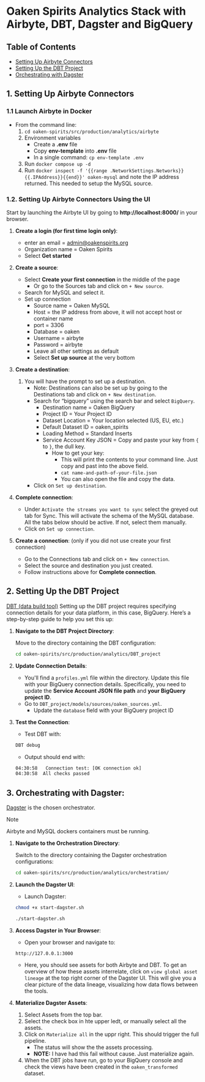 # Oaken Spirits Analytics Stack with Airbyte, DBT, Dagster and BigQuery

## Table of Contents

- [Setting Up Airbyte Connectors](#1-setting-up-airbyte-connectors)
- [Setting Up the DBT Project](#2-setting-up-the-dbt-project)
- [Orchestrating with Dagster](#3-orchestrating-with-dagster)

## 1. Setting Up Airbyte Connectors

### 1.1 Launch Airbyte in Docker

- From the command line:
    1. `cd oaken-spirits/src/production/analytics/airbyte`
    1. Environment variables
        - Create a **.env** file
        - Copy **env-template** into **.env** file
        - In a single command: `cp env-template .env`
    1. Run `docker compose up -d`
    1. Run `docker inspect -f '{{range .NetworkSettings.Networks}}{{.IPAddress}}{{end}}' oaken-mysql` and note the IP address returned. This needed to setup the MySQL source.

### 1.2. Setting Up Airbyte Connectors Using the UI

Start by launching the Airbyte UI by going to **http://localhost:8000/** in your browser.

1. **Create a login (for first time login only)**:
    - enter an email = admin@oakenspirits.org
    - Organization name = Oaken Spirits
    - Select **Get started**

1. **Create a source**:
    - Select **Create your first connection** in the middle of the page
        - Or go to the Sources tab and click on `+ New source`.
    - Search for MySQL and select it.
    - Set up connection
        - Source name = Oaken MySQL
        - Host = the IP address from above, it will not accept host or container name
        - port = 3306
        - Database = oaken
        - Username = airbyte
        - Password = airbyte
        - Leave all other settings as default
        - Select **Set up source** at the very bottom

1. **Create a destination**:
    1. You will have the prompt to set up a destination.
        - Note: Destinations can also be set up by going to the Destinations tab and click on `+ New destination`.
        - Search for “bigquery” using the search bar and select `BigQuery`.
            - Destination name = Oaken BigQuery
            - Project ID = Your Project ID
            - Dataset Location = Your location selected (US, EU, etc.)
            - Default Dataset ID = oaken_spirits
            - Loading Method = Standard Inserts
            - Service Account Key JSON = Copy and paste your key from `{` to `}`, the dull key.
                - How to get your key:
                    - This will print the contents to your command line. Just copy and past into the above field.
                    - `cat name-and-path-of-your-file.json`
                    - You can also open the file and copy the data.
        - Click on `Set up destination`.

1. **Complete connection**:
    - Under `Activate the streams you want to sync` select the greyed out tab for Sync. This will activate the schema of the MySQL database. All the tabs below should be active. If not, select them manually.
    - Click on `Set up connection`.

1. **Create a connection**: (only if you did not use create your first connection)
    - Go to the Connections tab and click on `+ New connection`.
    - Select the source and destination you just created.
    - Follow instructions above for **Complete connection**.

## 2. Setting Up the DBT Project

[DBT (data build tool)](https://www.getDBT.com/) Setting up the DBT project requires specifying connection details for your data platform, in this case, BigQuery. Here’s a step-by-step guide to help you set this up:

1. **Navigate to the DBT Project Directory**:

    Move to the directory containing the DBT configuration:

    ```bash
    cd oaken-spirits/src/production/analytics/DBT_project
    ```

2. **Update Connection Details**:

   - You'll find a `profiles.yml` file within the directory. Update this file with your BigQuery connection details. Specifically, you need to update the **Service Account JSON file path** and **your BigQuery project ID**.
   - Go to `DBT_project/models/sources/oaken_sources.yml`.
        - Update the `database` field with your BigQuery project ID

3. **Test the Connection**:

    - Test DBT with:

    ```bash
    DBT debug
    ```

    - Output should end with:

    ```bash
    04:30:58   Connection test: [OK connection ok]
    04:30:58  All checks passed
    ```

## 3. Orchestrating with Dagster:

[Dagster](https://dagster.io/) is the chosen orchestrator.

>[!NOTE]
> Airbyte and MySQL dockers containers must be running.

1. **Navigate to the Orchestration Directory**:

    Switch to the directory containing the Dagster orchestration configurations:

    ```bash
    cd oaken-spirits/src/production/analytics/orchestration/
    ```

1. **Launch the Dagster UI**:

    - Launch Dagster:

    ```bash
    chmod +x start-dagster.sh
    ```

    ```bash
    ./start-dagster.sh
    ```

1. **Access Dagster in Your Browser**:

    - Open your browser and navigate to:

    ```text
    http://127.0.0.1:3000
    ```

    - Here, you should see assets for both Airbyte and DBT. To get an overview of how these assets interrelate, click on `view global asset lineage` at the top right corner of the Dagster UI. This will give you a clear picture of the data lineage, visualizing how data flows between the tools.

1. **Materialize Dagster Assets**:

    1. Select Assets from the top bar.
    1. Select the check box in hte upper ledt, or manually select all the assets.
    1. Click on `Materialize all` in the uppr right. This should trigger the full pipeline.
        - The status will show the the assets processing.
        - **NOTE:** I have had this fail without cause. Just materialize again.
    1. When the DBT jobs have run, go to your BigQuery console and check the views have been created in the `oaken_transformed` dataset.
